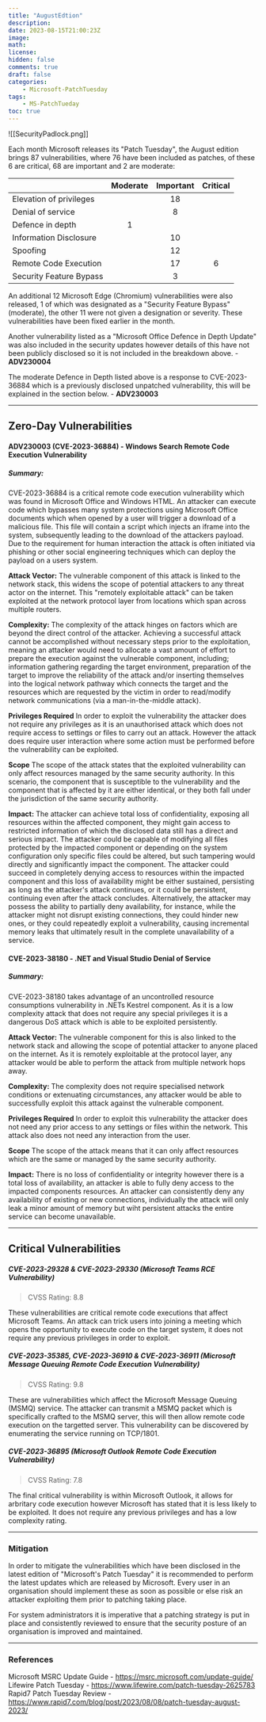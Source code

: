 ```yaml
---
title: "AugustEdtion"
description: 
date: 2023-08-15T21:00:23Z
image: 
math: 
license: 
hidden: false
comments: true
draft: false
categories:
    - Microsoft-PatchTuesday
tags:
    - MS-PatchTueday
toc: true
---
```


![[SecurityPadlock.png]]

Each month Microsoft releases its "Patch Tuesday", the August edition brings 87 vulnerabilities, where 76 have been included as patches, of these 6 are critical, 68 are important and 2 are moderate:

|                         | Moderate | Important | Critical |
| ----------------------- |:--------:|:---------:|:--------:|
| Elevation of privileges |          |    18     |          |
| Denial of service       |          |     8     |          |
| Defence in depth        |    1     |           |          |
| Information Disclosure  |          |    10     |          |
| Spoofing                |          |    12     |          |
| Remote Code Execution   |          |    17     |    6     |
| Security Feature Bypass |          |     3     |          |


An additional 12 Microsoft Edge (Chromium) vulnerabilities were also released, 1 of which was designated as a "Security Feature Bypass" (moderate), the other 11 were not given a designation or severity. These vulnerabilities have been fixed earlier in the month.

Another vulnerability listed as a "Microsoft Office Defence in Depth Update" was also included in the security updates however details of this have not been publicly disclosed so it is not included in the breakdown above. - **ADV230004**

The moderate Defence in Depth listed above is a response to CVE-2023-36884 which is a previously disclosed unpatched vulnerability, this will be explained in the section below. - **ADV230003**

---
## Zero-Day Vulnerabilities

#### ADV230003 (CVE-2023-36884) - Windows Search Remote Code Execution Vulnerability

##### Summary:
CVE-2023-36884 is a critical remote code execution vulnerability which was found in Microsoft Office and Windows HTML. An attacker can execute code which bypasses many system protections using Microsoft Office documents which when opened by a user will trigger a download of a malicious file. This file will contain a script which injects an iframe into the system, subsequently leading to the download of the attackers payload. Due to the requirement for human interaction the attack is often initiated via phishing or other social engineering techniques which can deploy the payload on a users system.

**Attack Vector:**
The vulnerable component of this attack is linked to the network stack, this widens the scope of potential attackers to any threat actor on the internet. This "remotely exploitable attack" can be taken exploited at the network protocol layer from locations which span across multiple routers.

**Complexity:**
The complexity of the attack hinges on factors which are beyond the direct control of the attacker. Achieving a successful attack cannot be accomplished without necessary steps prior to the exploitation, meaning an attacker would need to allocate a vast amount of effort to prepare the execution against the vulnerable component, including; information gathering regarding the target environment, preparation of the target to improve the reliability of the attack and/or inserting themselves into the logical network pathway which connects the target and the resources which are requested by the victim in order to read/modify network communications (via a man-in-the-middle attack).

**Privileges Required**
In order to exploit the vulnerability the attacker does not require any privileges as it is an unauthorised attack which does not require access to settings or files to carry out an attack. However the attack does require user interaction where some action must be performed before the vulnerability can be exploited.

**Scope**
The scope of the attack states that the exploited vulnerability can only affect resources managed by the same security authority. In this scenario, the component that is susceptible to the vulnerability and the component that is affected by it are either identical, or they both fall under the jurisdiction of the same security authority.

**Impact:**
The attacker can achieve total loss of confidentiality, exposing all resources within the affected component, they might gain access to restricted information of which the disclosed data still has a direct and serious impact. The attacker could be capable of modifying all files protected by the impacted component or depending on the system configuration only specific files could be altered, but such tampering would directly and significantly impact the component. The attacker could succeed in completely denying access to resources within the impacted component and this loss of availability might be either sustained, persisting as long as the attacker's attack continues, or it could be persistent, continuing even after the attack concludes. Alternatively, the attacker may possess the ability to partially deny availability, for instance, while the attacker might not disrupt existing connections, they could hinder new ones, or they could repeatedly exploit a vulnerability, causing incremental memory leaks that ultimately result in the complete unavailability of a service.

#### CVE-2023-38180 - .NET and Visual Studio Denial of Service

##### Summary:
CVE-2023-38180 takes advantage of an uncontrolled resource consumptions vulnerability in .NETs Kestrel component. As it is a low complexity attack that does not require any special privileges it is a dangerous DoS attack which is able to be exploited persistently.

**Attack Vector:**
The vulnerable component for this is also linked to the network stack and allowing the scope of potential attacker to anyone placed on the internet. As it is remotely exploitable at the protocol layer, any attacker would be able to perform the attack from multiple network hops away.

**Complexity:**
The complexity does not require specialised network conditions or extenuating circumstances, any attacker would be able to successfully exploit this attack against the vulnerable component.

**Privileges Required**
In order to exploit this vulnerability the attacker does not need any prior access to any settings or files within the network. This attack also does not need any interaction from the user.

**Scope**
The scope of the attack means that it can only affect resources which are the same or managed by the same security authority.

**Impact:**
There is no loss of confidentiality or integrity however there is a total loss of availability, an attacker is able to fully deny access to the impacted components resources. An attacker can consistently deny any availability of existing or new connections, individually the attack will only leak a minor amount of memory but wiht persistent attacks the entire service can become unavailable.

---

## Critical Vulnerabilities

##### CVE-2023-29328 & CVE-2023-29330 (Microsoft Teams RCE Vulnerability)

> CVSS Rating: 8.8

These vulnerabilities are critical remote code executions that affect Microsoft Teams. An attack can trick users into joining a meeting which opens the opportunity to execute code on the target system, it does not require any previous privileges in order to exploit.


##### CVE-2023-35385, CVE-2023-36910 & CVE-2023-36911 (Microsoft Message Queuing Remote Code Execution Vulnerability)

> CVSS Rating: 9.8

These are vulnerabilities which affect the Microsoft Message Queuing (MSMQ) service. The attacker can transmit a MSMQ packet which is specifically crafted to the MSMQ server, this will then allow remote code execution on the targetted server. This vulnerability can be discovered by enumerating the service running on TCP/1801.


##### CVE-2023-36895 (Microsoft Outlook Remote Code Execution Vulnerability)

> CVSS Rating: 7.8

The final critical vulnerability is within Microsoft Outlook, it allows for arbritary code execution however Microsoft has stated that it is less likely to be exploited. It does not require any previous privileges and has a low complexity rating.

---

### Mitigation

In order to mitigate the vulnerabilities which have been disclosed in the latest edition of "Microsoft's Patch Tuesday" it is recommended to perform the latest updates which are released by Microsoft. Every user in an organisation should implement these as soon as possible or else risk an attacker exploiting them prior to patching taking place.

For system administrators it is imperative that a patching strategy is put in place and consistently reviewed to ensure that the security posture of an organisation is improved and maintained.

---
### References

Microsoft MSRC Update Guide - https://msrc.microsoft.com/update-guide/
Lifewire Patch Tuesday - https://www.lifewire.com/patch-tuesday-2625783
Rapid7 Patch Tuesday Review - https://www.rapid7.com/blog/post/2023/08/08/patch-tuesday-august-2023/
